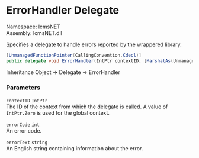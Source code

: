 # ErrorHandler Delegate

Namespace: lcmsNET  
Assembly: lcmsNET.dll

Specifies a delegate to handle errors reported by the wrappered library.

```csharp
[UnmanagedFunctionPointer(CallingConvention.Cdecl)]
public delegate void ErrorHandler(IntPtr contextID, [MarshalAs(UnmanagedType.U4)] int errorCode, [MarshalAs(UnmanagedType.LPStr)] string errorText);
```

Inheritance Object → Delegate → ErrorHandler

### Parameters

`contextID` `IntPtr`  
The ID of the context from which the delegate is called. A value of `IntPtr.Zero` is used for the global context.

`errorCode` `int`  
An error code.

`errorText` `string`  
An English string containing information about the error.
